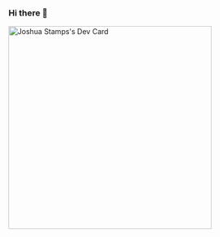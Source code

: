 ### Hi there 👋

<a href="https://app.daily.dev/jstamps91"><img src="https://api.daily.dev/devcards/04b3fc6659da41e38bd0f98105cbb99d.png?r=vhk" width="400" alt="Joshua Stamps's Dev Card"/></a>
